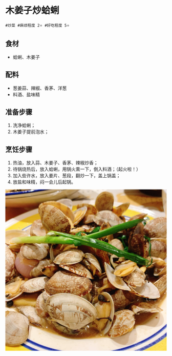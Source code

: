 # 木姜子炒蛤蜊

```
#炒菜 #麻烦程度 2⭐️ #好吃程度 5⭐️
```

## 食材

- 蛤蜊、木姜子

## 配料

- 葱姜蒜、辣椒、香茅、洋葱
- 料酒、盐味精

## 准备步骤

1. 洗净蛤蜊；
2. 木姜子提前泡水；

## 烹饪步骤

1. 热油，放入蒜、木姜子、香茅、辣椒炒香；
2. 待锅烧热后，放入蛤蜊，用锅火熏一下，倒入料酒；（起火啦！）
3. 加入些许水，放入姜片、葱段，翻炒一下，盖上锅盖；
4. 放盐和味精，闷一会儿后起锅。

![](../_images/mujiangzigeli.jpg ':loading=lazy')
